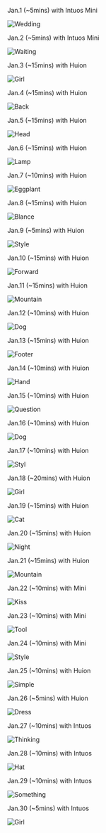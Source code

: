 Jan.1 (~5mins) with Intuos Mini

![Wedding](1.jpg)

Jan.2 (~5mins) with Intuos Mini

![Waiting](2.jpg)

Jan.3 (~15mins) with Huion 

![Girl](3.jpg)

Jan.4 (~15mins) with Huion

![Back](4.jpg)

Jan.5 (~15mins) with Huion

![Head](5.jpg)

Jan.6 (~15mins) with Huion

![Lamp](6.jpg)

Jan.7 (~10mins) with Huion

![Eggplant](7.jpg)

Jan.8 (~15mins) with Huion

![Blance](8.jpg)

Jan.9 (~5mins) with Huion

![Style](9.jpg)

Jan.10 (~15mins) with Huion

![Forward](10.jpg)

Jan.11 (~15mins) with Huion

![Mountain](11.jpg)

Jan.12 (~10mins) with Huion

![Dog](12.jpg)

Jan.13 (~15mins) with Huion

![Footer](13.jpg)

Jan.14 (~10mins) with Huion

![Hand](14.jpg)

Jan.15 (~10mins) with Huion

![Question](15.jpg)

Jan.16 (~10mins) with Huion

![Dog](16.jpg)

Jan.17 (~10mins) with Huion

![Styl](17.jpg)

Jan.18 (~20mins) with Huion

![Girl](18.jpg)

Jan.19 (~15mins) with Huion

![Cat](19.jpg)

Jan.20 (~15mins) with Huion

![Night](20.jpg)

Jan.21 (~15mins) with Huion

![Mountain](21.jpg)

Jan.22 (~10mins) with Mini

![Kiss](22.jpg)

Jan.23 (~10mins) with Mini

![Tool](23.jpg)

Jan.24 (~10mins) with Mini

![Style](24.jpg)

Jan.25 (~10mins) with Huion

![Simple](25.jpg)

Jan.26 (~5mins) with Huion

![Dress](26.jpg)

Jan.27 (~10mins) with Intuos

![Thinking](27.jpg)

Jan.28 (~10mins) with Intuos

![Hat](28.jpg)

Jan.29 (~10mins) with Intuos

![Something](29.jpg)

Jan.30 (~5mins) with Intuos

![Girl](30.jpg)

